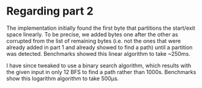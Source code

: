 # Regarding part 2

The implementation initially found the first byte that partitions the start/exit space linearly. To be precise, we added bytes one after the other as corrupted from the list of remaining bytes (i.e. not the ones that were already added in part 1 and already showed to find a path) until a partition was detected. Benchmarks showed this linear algorithm to take ~250ms.

I have since tweaked to use a binary search algorithm, which results with the given input in only 12 BFS to find a path rather than 1000s. Benchmarks show this logarithm algorithm to take 500µs.